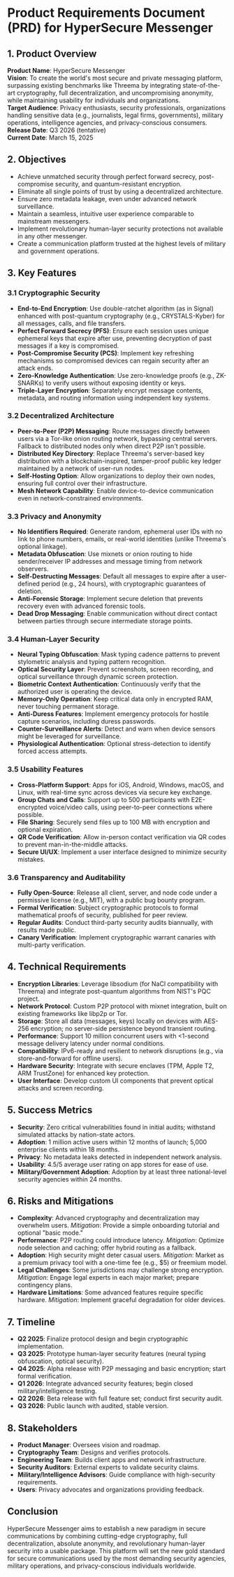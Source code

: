 # Product Requirements Document (PRD) for HyperSecure Messenger

## 1. Product Overview
**Product Name**: HyperSecure Messenger  
**Vision**: To create the world's most secure and private messaging platform, surpassing existing benchmarks like Threema by integrating state-of-the-art cryptography, full decentralization, and uncompromising anonymity, while maintaining usability for individuals and organizations.  
**Target Audience**: Privacy enthusiasts, security professionals, organizations handling sensitive data (e.g., journalists, legal firms, governments), military operations, intelligence agencies, and privacy-conscious consumers.  
**Release Date**: Q3 2026 (tentative)  
**Current Date**: March 15, 2025  

## 2. Objectives
- Achieve unmatched security through perfect forward secrecy, post-compromise security, and quantum-resistant encryption.
- Eliminate all single points of trust by using a decentralized architecture.
- Ensure zero metadata leakage, even under advanced network surveillance.
- Maintain a seamless, intuitive user experience comparable to mainstream messengers.
- Implement revolutionary human-layer security protections not available in any other messenger.
- Create a communication platform trusted at the highest levels of military and government operations.

## 3. Key Features

### 3.1 Cryptographic Security
- **End-to-End Encryption**: Use double-ratchet algorithm (as in Signal) enhanced with post-quantum cryptography (e.g., CRYSTALS-Kyber) for all messages, calls, and file transfers.
- **Perfect Forward Secrecy (PFS)**: Ensure each session uses unique ephemeral keys that expire after use, preventing decryption of past messages if a key is compromised.
- **Post-Compromise Security (PCS)**: Implement key refreshing mechanisms so compromised devices can regain security after an attack ends.
- **Zero-Knowledge Authentication**: Use zero-knowledge proofs (e.g., ZK-SNARKs) to verify users without exposing identity or keys.
- **Triple-Layer Encryption**: Separately encrypt message contents, metadata, and routing information using independent key systems.

### 3.2 Decentralized Architecture
- **Peer-to-Peer (P2P) Messaging**: Route messages directly between users via a Tor-like onion routing network, bypassing central servers. Fallback to distributed nodes only when direct P2P isn't possible.
- **Distributed Key Directory**: Replace Threema's server-based key distribution with a blockchain-inspired, tamper-proof public key ledger maintained by a network of user-run nodes.
- **Self-Hosting Option**: Allow organizations to deploy their own nodes, ensuring full control over their infrastructure.
- **Mesh Network Capability**: Enable device-to-device communication even in network-constrained environments.

### 3.3 Privacy and Anonymity
- **No Identifiers Required**: Generate random, ephemeral user IDs with no link to phone numbers, emails, or real-world identities (unlike Threema's optional linkage).
- **Metadata Obfuscation**: Use mixnets or onion routing to hide sender/receiver IP addresses and message timing from network observers.
- **Self-Destructing Messages**: Default all messages to expire after a user-defined period (e.g., 24 hours), with cryptographic guarantees of deletion.
- **Anti-Forensic Storage**: Implement secure deletion that prevents recovery even with advanced forensic tools.
- **Dead Drop Messaging**: Enable communication without direct contact between parties through secure intermediate storage points.

### 3.4 Human-Layer Security
- **Neural Typing Obfuscation**: Mask typing cadence patterns to prevent stylometric analysis and typing pattern recognition.
- **Optical Security Layer**: Prevent screenshots, screen recording, and optical surveillance through dynamic screen protection.
- **Biometric Context Authentication**: Continuously verify that the authorized user is operating the device.
- **Memory-Only Operation**: Keep critical data only in encrypted RAM, never touching permanent storage.
- **Anti-Duress Features**: Implement emergency protocols for hostile capture scenarios, including duress passwords.
- **Counter-Surveillance Alerts**: Detect and warn when device sensors might be leveraged for surveillance.
- **Physiological Authentication**: Optional stress-detection to identify forced access attempts.

### 3.5 Usability Features
- **Cross-Platform Support**: Apps for iOS, Android, Windows, macOS, and Linux, with real-time sync across devices via secure key exchange.
- **Group Chats and Calls**: Support up to 500 participants with E2E-encrypted voice/video calls, using peer-to-peer connections where possible.
- **File Sharing**: Securely send files up to 100 MB with encryption and optional expiration.
- **QR Code Verification**: Allow in-person contact verification via QR codes to prevent man-in-the-middle attacks.
- **Secure UI/UX**: Implement a user interface designed to minimize security mistakes.

### 3.6 Transparency and Auditability
- **Fully Open-Source**: Release all client, server, and node code under a permissive license (e.g., MIT), with a public bug bounty program.
- **Formal Verification**: Subject cryptographic protocols to formal mathematical proofs of security, published for peer review.
- **Regular Audits**: Conduct third-party security audits biannually, with results made public.
- **Canary Verification**: Implement cryptographic warrant canaries with multi-party verification.

## 4. Technical Requirements
- **Encryption Libraries**: Leverage libsodium (for NaCl compatibility with Threema) and integrate post-quantum algorithms from NIST's PQC project.
- **Network Protocol**: Custom P2P protocol with mixnet integration, built on existing frameworks like libp2p or Tor.
- **Storage**: Store all data (messages, keys) locally on devices with AES-256 encryption; no server-side persistence beyond transient routing.
- **Performance**: Support 10 million concurrent users with <1-second message delivery latency under normal conditions.
- **Compatibility**: IPv6-ready and resilient to network disruptions (e.g., via store-and-forward for offline users).
- **Hardware Security**: Integrate with secure enclaves (TPM, Apple T2, ARM TrustZone) for enhanced key protection.
- **User Interface**: Develop custom UI components that prevent optical attacks and screen recording.

## 5. Success Metrics
- **Security**: Zero critical vulnerabilities found in initial audits; withstand simulated attacks by nation-state actors.
- **Adoption**: 1 million active users within 12 months of launch; 5,000 enterprise clients within 18 months.
- **Privacy**: No metadata leaks detected in independent network analysis.
- **Usability**: 4.5/5 average user rating on app stores for ease of use.
- **Military/Government Adoption**: Adoption by at least three national-level security agencies within 24 months.

## 6. Risks and Mitigations
- **Complexity**: Advanced cryptography and decentralization may overwhelm users. *Mitigation*: Provide a simple onboarding tutorial and optional "basic mode."
- **Performance**: P2P routing could introduce latency. *Mitigation*: Optimize node selection and caching; offer hybrid routing as a fallback.
- **Adoption**: High security might deter casual users. *Mitigation*: Market as a premium privacy tool with a one-time fee (e.g., $5) or freemium model.
- **Legal Challenges**: Some jurisdictions may challenge strong encryption. *Mitigation*: Engage legal experts in each major market; prepare contingency plans.
- **Hardware Limitations**: Some advanced features require specific hardware. *Mitigation*: Implement graceful degradation for older devices.

## 7. Timeline
- **Q2 2025**: Finalize protocol design and begin cryptographic implementation.
- **Q3 2025**: Prototype human-layer security features (neural typing obfuscation, optical security).
- **Q4 2025**: Alpha release with P2P messaging and basic encryption; start formal verification.
- **Q1 2026**: Integrate advanced security features; begin closed military/intelligence testing.
- **Q2 2026**: Beta release with full feature set; conduct first security audit.
- **Q3 2026**: Public launch with audited, stable version.

## 8. Stakeholders
- **Product Manager**: Oversees vision and roadmap.
- **Cryptography Team**: Designs and verifies protocols.
- **Engineering Team**: Builds client apps and network infrastructure.
- **Security Auditors**: External experts to validate security claims.
- **Military/Intelligence Advisors**: Guide compliance with high-security requirements.
- **Users**: Privacy advocates and organizations providing feedback.

## Conclusion
HyperSecure Messenger aims to establish a new paradigm in secure communications by combining cutting-edge cryptography, full decentralization, absolute anonymity, and revolutionary human-layer security into a usable package. This platform will set the new gold standard for secure communications used by the most demanding security agencies, military operations, and privacy-conscious individuals worldwide.